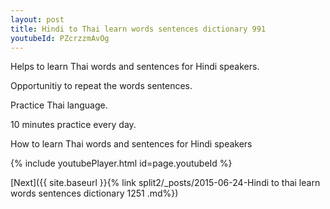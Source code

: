 ```yaml
---
layout: post
title: Hindi to Thai learn words sentences dictionary 991 
youtubeId: PZcrzzmAvOg
---
```

 
 
Helps to learn Thai words and sentences for Hindi speakers.

Opportunitiy to repeat the words sentences. 

Practice Thai language. 
 
10 minutes practice every day. 
 
How to learn Thai words and sentences for Hindi speakers 
 
{% include youtubePlayer.html id=page.youtubeId %}
 
 
[Next]({{ site.baseurl }}{% link  split2/_posts/2015-06-24-Hindi to thai learn words sentences dictionary 1251 .md%})
 
